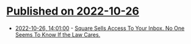 # [Published on 2022-10-26](index.md)

* [2022-10-26, 14:01:00](https://yro.slashdot.org/story/22/10/26/1158209/square-sells-access-to-your-inbox-no-one-seems-to-know-if-the-law-cares?utm_source=rss1.0mainlinkanon&utm_medium=feed) - [Square Sells Access To Your Inbox. No One Seems To Know If the Law Cares.](https://yro.slashdot.org/story/22/10/26/1158209/square-sells-access-to-your-inbox-no-one-seems-to-know-if-the-law-cares?utm_source=rss1.0mainlinkanon&utm_medium=feed)
